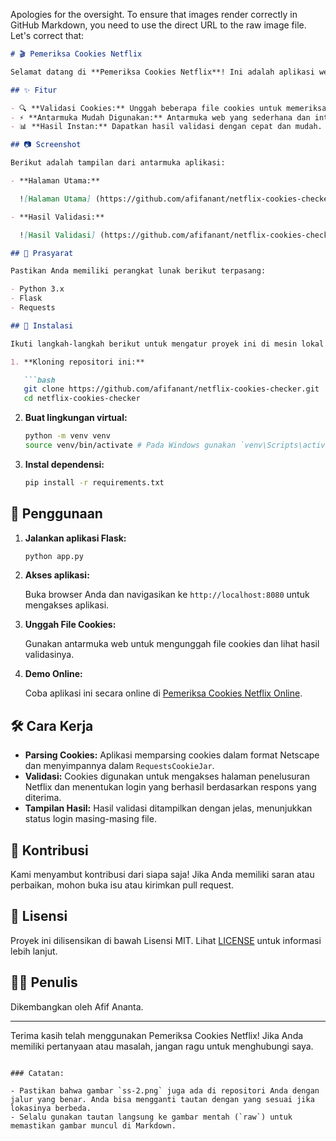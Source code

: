 Apologies for the oversight. To ensure that images render correctly in GitHub Markdown, you need to use the direct URL to the raw image file. Let's correct that:

```markdown
# 🎬 Pemeriksa Cookies Netflix

Selamat datang di **Pemeriksa Cookies Netflix**! Ini adalah aplikasi web berbasis Flask yang memungkinkan Anda mengunggah dan memvalidasi file cookies bergaya Netscape untuk menguji akses ke akun Netflix.

## ✨ Fitur

- 🔍 **Validasi Cookies:** Unggah beberapa file cookies untuk memeriksa apakah mereka dapat digunakan untuk login ke Netflix.
- ⚡ **Antarmuka Mudah Digunakan:** Antarmuka web yang sederhana dan intuitif.
- 📊 **Hasil Instan:** Dapatkan hasil validasi dengan cepat dan mudah.

## 📷 Screenshot

Berikut adalah tampilan dari antarmuka aplikasi:

- **Halaman Utama:**

  ![Halaman Utama] (https://github.com/afifanant/netflix-cookies-checker/blob/main/ss-1.png)

- **Hasil Validasi:**

  ![Hasil Validasi] (https://github.com/afifanant/netflix-cookies-checker/blob/main/ss-2.png)

## 🚀 Prasyarat

Pastikan Anda memiliki perangkat lunak berikut terpasang:

- Python 3.x
- Flask
- Requests

## 🔧 Instalasi

Ikuti langkah-langkah berikut untuk mengatur proyek ini di mesin lokal Anda:

1. **Kloning repositori ini:**

   ```bash
   git clone https://github.com/afifanant/netflix-cookies-checker.git
   cd netflix-cookies-checker
   ```

2. **Buat lingkungan virtual:**

   ```bash
   python -m venv venv
   source venv/bin/activate # Pada Windows gunakan `venv\Scripts\activate`
   ```

3. **Instal dependensi:**

   ```bash
   pip install -r requirements.txt
   ```

## 🏃 Penggunaan

1. **Jalankan aplikasi Flask:**

   ```bash
   python app.py
   ```

2. **Akses aplikasi:**

   Buka browser Anda dan navigasikan ke `http://localhost:8080` untuk mengakses aplikasi.

3. **Unggah File Cookies:**

   Gunakan antarmuka web untuk mengunggah file cookies dan lihat hasil validasinya.

4. **Demo Online:**

   Coba aplikasi ini secara online di [Pemeriksa Cookies Netflix Online](https://afifanant.pythonanywhere.com/).

## 🛠️ Cara Kerja

- **Parsing Cookies:** Aplikasi memparsing cookies dalam format Netscape dan menyimpannya dalam `RequestsCookieJar`.
- **Validasi:** Cookies digunakan untuk mengakses halaman penelusuran Netflix dan menentukan login yang berhasil berdasarkan respons yang diterima.
- **Tampilan Hasil:** Hasil validasi ditampilkan dengan jelas, menunjukkan status login masing-masing file.

## 🤝 Kontribusi

Kami menyambut kontribusi dari siapa saja! Jika Anda memiliki saran atau perbaikan, mohon buka isu atau kirimkan pull request.

## 📄 Lisensi

Proyek ini dilisensikan di bawah Lisensi MIT. Lihat [LICENSE](LICENSE) untuk informasi lebih lanjut.

## 👨‍💻 Penulis

Dikembangkan oleh Afif Ananta.

---

Terima kasih telah menggunakan Pemeriksa Cookies Netflix! Jika Anda memiliki pertanyaan atau masalah, jangan ragu untuk menghubungi saya.
```

### Catatan:

- Pastikan bahwa gambar `ss-2.png` juga ada di repositori Anda dengan jalur yang benar. Anda bisa mengganti tautan dengan yang sesuai jika lokasinya berbeda.
- Selalu gunakan tautan langsung ke gambar mentah (`raw`) untuk memastikan gambar muncul di Markdown.
